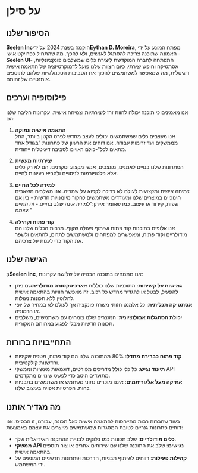 # על סילן

## הסיפור שלנו

**Seelen Inc**הוקמה בשנת 2024 על ידי**Eythan D. Moreira**, מפתח המונע על ידי האמונה שתוכנה צריכה להסתגל לאנשים, ולא להפך. מה שהתחיל כפרויקט אישי -**Seelen UI**- התפתחה לחברה המוקדשת ליצירת כלים שמשלבים פונקציונליות, אסתטיקה וחופש יצירתי. כיום הצוות שלנו פועל לדמוקרטיזציה של התאמה אישית דיגיטלית, מה שמאפשר למשתמשים להפוך את הסביבות הטכנולוגיות שלהם לתוספים אותנטיים של זהותם.

## פילוסופיה וערכים

אנו מאמינים כי תוכנה יכולה להוות זרז ליצירתיות וצמיחה אישית. עקרונות הליבה שלנו הם:

1. **התאמה אישית עמוקה**\
   אנו מעצבים כלים שמשתמשים יכולים לעצב מחדש לפרט הקטן ביותר, החל מממשקים ועד זרימות עבודה. אנו דוחים את הרעיון של פתרונות "בגודל אחד מתאים לכל"-כולם ראויים לסביבה דיגיטלית ייחודית.

2. **יצירתיות מעשית**\
   הפתרונות שלנו בנויים לאמנים, מעצבים, אנשי מקצוע וסקרנים. הם לא רק כלים אלא פלטפורמות לניסויים ולהביא רעיונות לחיים.

3. **למידה לכל החיים**\
   צמיחה אישית ומקצועית לעולם לא צריכה לקפוא על שמריה. אנו משלבים משאבים חינוכיים במוצרים שלנו ומעודדים משתמשים לחקור מיומנויות חדשות - בין אם שפות, קידוד או עיצוב. כמו שאומר אייתן:*"למידה אינה שלב בחיים - זה החיים עצמם."*

4. **קוד פתוח וקהילה**\
   אנו אלופים בתוכנות קוד פתוח ושיתוף פעולה שקוף. מרבית הכלים שלנו הם מודולריים וקוד פתוח, ומאפשרים למפתחים ולמשתמשים לתרום, להתאים ולשפר את הקוד כדי לענות על צרכיהם.

## הגישה שלנו

בְּ**Seelen Inc**, אנו מתמחים בתוכנה הבנויה על שלושה עקרונות:

* **גמישות על קשיחות**: התוכניות שלנו כוללות א**ארכיטקטורה מודולרית**שם ניתן להפעיל, לבטל או להגדיר מחדש כל רכיב. זה מאפשר חוויות בהתאמה אישית לחלוטין ללא תכונות נעולות.
* **אסתטיקה תכליתית**: כל אלמנט חזותי משרת פונקציה אך לעולם לא במחיר של יופי או הרמוניה.
* **יכולת הסתגלות אבולוציונית**: המוצרים שלנו צומחים עם משתמשים, משלבים תכונות חדשות מבלי לפגוע במהותם המקורית.

## התחייבויות ברורות

* **קוד פתוח כברירת מחדל**: 80% מהתוכנה שלנו הם קוד פתוח, מטפח שקיפות וחדשנות קולקטיבית.
* **תיעוד נגיש**: כל כלי כולל מדריכים מפורטים, דוגמאות מעשיות וממשקי API מתועדים היטב כדי לפשט שינויים מתקדמים.
* **אתיקה מעל אלגוריתמים**: איננו מוכרים נתוני משתמש או משתמשים בתבניות כהות. הפרטיות אפויה בעיצוב שלנו.

## מה מגדיר אותנו

בעוד שחברות רבות מתייחסות להתאמה אישית כאל תכונה, עבורנו, זו הבסיס. אנו דוחים פתרונות גנריים לטובת המסגרות שמשתמשים מייצרים את עצמם באמצעות:

* **כלים מודולריים**: שלב תכונות כמו בלוקים לבניית ההתקנה האידיאלית שלך.
* **ממשקי API נגישים**: שלב את התוכנה שלנו עם שירותים אחרים או צור תוספים בהתאמה אישית.
* **קהילות פעילות**: רווחים לשיתוף תבניות, הדרכות ופתרונות חדשניים המונעים על ידי המשתמש.
